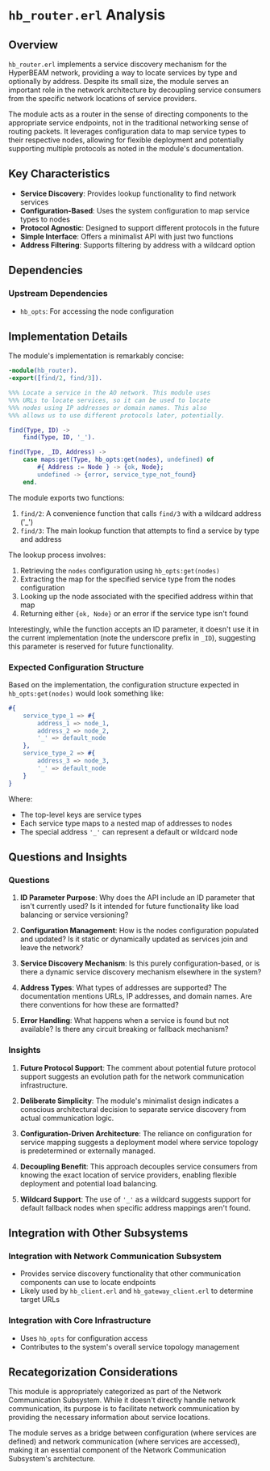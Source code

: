 # `hb_router.erl` Analysis

## Overview

`hb_router.erl` implements a service discovery mechanism for the HyperBEAM network, providing a way to locate services by type and optionally by address. Despite its small size, the module serves an important role in the network architecture by decoupling service consumers from the specific network locations of service providers.

The module acts as a router in the sense of directing components to the appropriate service endpoints, not in the traditional networking sense of routing packets. It leverages configuration data to map service types to their respective nodes, allowing for flexible deployment and potentially supporting multiple protocols as noted in the module's documentation.

## Key Characteristics

- **Service Discovery**: Provides lookup functionality to find network services
- **Configuration-Based**: Uses the system configuration to map service types to nodes
- **Protocol Agnostic**: Designed to support different protocols in the future
- **Simple Interface**: Offers a minimalist API with just two functions
- **Address Filtering**: Supports filtering by address with a wildcard option

## Dependencies

### Upstream Dependencies

- `hb_opts`: For accessing the node configuration

## Implementation Details

The module's implementation is remarkably concise:

```erlang
-module(hb_router).
-export([find/2, find/3]).

%%% Locate a service in the AO network. This module uses
%%% URLs to locate services, so it can be used to locate
%%% nodes using IP addresses or domain names. This also 
%%% allows us to use different protocols later, potentially.

find(Type, ID) ->
    find(Type, ID, '_').

find(Type, _ID, Address) ->
    case maps:get(Type, hb_opts:get(nodes), undefined) of
        #{ Address := Node } -> {ok, Node};
        undefined -> {error, service_type_not_found}
    end.
```

The module exports two functions:

1. `find/2`: A convenience function that calls `find/3` with a wildcard address ('_')
2. `find/3`: The main lookup function that attempts to find a service by type and address

The lookup process involves:

1. Retrieving the `nodes` configuration using `hb_opts:get(nodes)`
2. Extracting the map for the specified service type from the nodes configuration
3. Looking up the node associated with the specified address within that map
4. Returning either `{ok, Node}` or an error if the service type isn't found

Interestingly, while the function accepts an ID parameter, it doesn't use it in the current implementation (note the underscore prefix in `_ID`), suggesting this parameter is reserved for future functionality.

### Expected Configuration Structure

Based on the implementation, the configuration structure expected in `hb_opts:get(nodes)` would look something like:

```erlang
#{
    service_type_1 => #{
        address_1 => node_1,
        address_2 => node_2,
        '_' => default_node
    },
    service_type_2 => #{
        address_3 => node_3,
        '_' => default_node
    }
}
```

Where:
- The top-level keys are service types
- Each service type maps to a nested map of addresses to nodes
- The special address `'_'` can represent a default or wildcard node

## Questions and Insights

### Questions

1. **ID Parameter Purpose**: Why does the API include an ID parameter that isn't currently used? Is it intended for future functionality like load balancing or service versioning?

2. **Configuration Management**: How is the nodes configuration populated and updated? Is it static or dynamically updated as services join and leave the network?

3. **Service Discovery Mechanism**: Is this purely configuration-based, or is there a dynamic service discovery mechanism elsewhere in the system?

4. **Address Types**: What types of addresses are supported? The documentation mentions URLs, IP addresses, and domain names. Are there conventions for how these are formatted?

5. **Error Handling**: What happens when a service is found but not available? Is there any circuit breaking or fallback mechanism?

### Insights

1. **Future Protocol Support**: The comment about potential future protocol support suggests an evolution path for the network communication infrastructure.

2. **Deliberate Simplicity**: The module's minimalist design indicates a conscious architectural decision to separate service discovery from actual communication logic.

3. **Configuration-Driven Architecture**: The reliance on configuration for service mapping suggests a deployment model where service topology is predetermined or externally managed.

4. **Decoupling Benefit**: This approach decouples service consumers from knowing the exact location of service providers, enabling flexible deployment and potential load balancing.

5. **Wildcard Support**: The use of `'_'` as a wildcard suggests support for default fallback nodes when specific address mappings aren't found.

## Integration with Other Subsystems

### Integration with Network Communication Subsystem

- Provides service discovery functionality that other communication components can use to locate endpoints
- Likely used by `hb_client.erl` and `hb_gateway_client.erl` to determine target URLs

### Integration with Core Infrastructure

- Uses `hb_opts` for configuration access
- Contributes to the system's overall service topology management

## Recategorization Considerations

This module is appropriately categorized as part of the Network Communication Subsystem. While it doesn't directly handle network communication, its purpose is to facilitate network communication by providing the necessary information about service locations.

The module serves as a bridge between configuration (where services are defined) and network communication (where services are accessed), making it an essential component of the Network Communication Subsystem's architecture.
